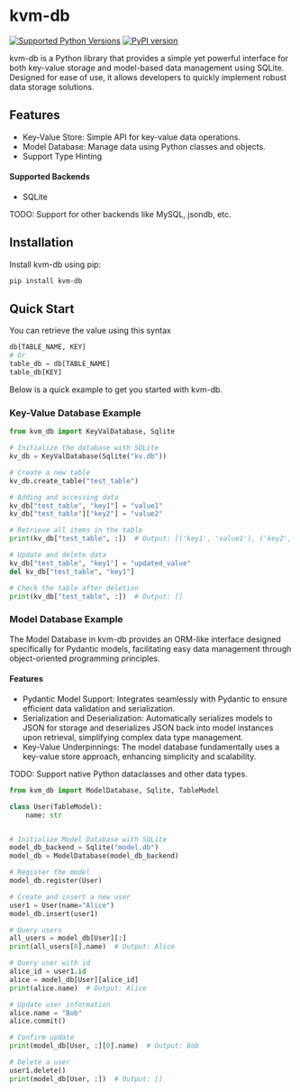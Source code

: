 # kvm-db

[![Supported Python Versions](https://img.shields.io/pypi/pyversions/kvm-db/0.1.2)](https://pypi.org/project/kvm-db/) [![PyPI version](https://badge.fury.io/py/kvm-db.svg)](https://badge.fury.io/py/kvm-db)

kvm-db is a Python library that provides a simple yet powerful interface for both key-value storage and model-based data management using SQLite. Designed for ease of use, it allows developers to quickly implement robust data storage solutions.

## Features

- Key-Value Store: Simple API for key-value data operations.
- Model Database: Manage data using Python classes and objects.
- Support Type Hinting

#### Supported Backends

- SQLite  

TODO: Support for other backends like MySQL, jsondb, etc.

## Installation

Install kvm-db using pip:

```bash
pip install kvm-db
```

## Quick Start

You can retrieve the value using this syntax

```python
db[TABLE_NAME, KEY]
# Or
table_db = db[TABLE_NAME]
table_db[KEY]
```

Below is a quick example to get you started with kvm-db.

### Key-Value Database Example

```python
from kvm_db import KeyValDatabase, Sqlite

# Initialize the database with SQLite
kv_db = KeyValDatabase(Sqlite("kv.db"))

# Create a new table
kv_db.create_table("test_table")

# Adding and accessing data
kv_db["test_table", "key1"] = "value1"
kv_db["test_table"]["key2"] = "value2"

# Retrieve all items in the table
print(kv_db["test_table", :])  # Output: [('key1', 'value1'), ('key2', 'value2')]

# Update and delete data
kv_db["test_table", "key1"] = "updated_value"
del kv_db["test_table", "key1"]

# Check the table after deletion
print(kv_db["test_table", :])  # Output: []
```

### Model Database Example

The Model Database in kvm-db provides an ORM-like interface designed specifically for Pydantic models, facilitating easy data management through object-oriented programming principles.

#### Features

- Pydantic Model Support: Integrates seamlessly with Pydantic to ensure efficient data validation and serialization.
- Serialization and Deserialization: Automatically serializes models to JSON for storage and deserializes JSON back into model instances upon retrieval, simplifying complex data type management.
- Key-Value Underpinnings: The model database fundamentally uses a key-value store approach, enhancing simplicity and scalability.

TODO: Support native Python dataclasses and other data types.

```python
from kvm_db import ModelDatabase, Sqlite, TableModel

class User(TableModel):
    name: str


# Initialize Model Database with SQLite
model_db_backend = Sqlite("model.db")
model_db = ModelDatabase(model_db_backend)

# Register the model
model_db.register(User)

# Create and insert a new user
user1 = User(name="Alice")
model_db.insert(user1)

# Query users
all_users = model_db[User][:]
print(all_users[0].name)  # Output: Alice

# Query user with id
alice_id = user1.id
alice = model_db[User][alice_id]
print(alice.name)  # Output: Alice

# Update user information
alice.name = "Bob"
alice.commit()

# Confirm update
print(model_db[User, :][0].name)  # Output: Bob

# Delete a user
user1.delete()
print(model_db[User, :])  # Output: []
```
